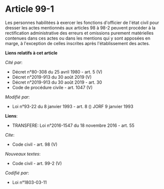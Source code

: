 # Article 99-1

Les personnes habilitées à exercer les fonctions d'officier de l'état civil pour dresser les actes mentionnés aux articles 98
à 98-2 peuvent procéder à la rectification administrative des erreurs et omissions purement matérielles contenues dans ces
actes ou dans les mentions qui y sont apposées en marge, à l'exception de celles inscrites après l'établissement des actes.

**Liens relatifs à cet article**

_Cité par_:

  - Décret n°80-308 du 25 avril 1980 - art. 5 (V)
  - Décret n°2019-913 du 30 août 2019 (V)
  - Décret n°2019-913 du 30 août 2019 - art. 30
  - Code de procédure civile - art. 1047 (V)

_Modifié par_:

  - Loi n°93-22 du 8 janvier 1993 - art. 8 () JORF 9 janvier 1993

**Liens**:

  - TRANSFERE: Loi n°2016-1547 du 18 novembre 2016 - art. 55

_Cite_:

  - Code civil - art. 98 (V)

_Nouveaux textes_:

  - Code civil - art. 99-2 (V)

_Codifié par_:

  - Loi n°1803-03-11
